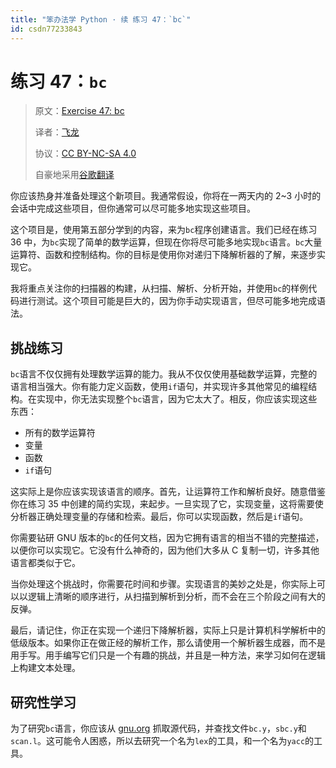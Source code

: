 ```yaml
---
title: "笨办法学 Python · 续 练习 47：`bc`"
id: csdn77233843
---
```


# 练习 47：`bc`

> 原文：[Exercise 47: bc](https://learncodethehardway.org/more-python-book/ex47.html)
> 
> 译者：[飞龙](https://github.com/wizardforcel)
> 
> 协议：[CC BY-NC-SA 4.0](http://creativecommons.org/licenses/by-nc-sa/4.0/)
> 
> 自豪地采用[谷歌翻译](https://translate.google.cn/)

你应该热身并准备处理这个新项目。我通常假设，你将在一两天内的 2~3 小时的会话中完成这些项目，但你通常可以尽可能多地实现这些项目。

这个项目是，使用第五部分学到的内容，来为`bc`程序创建语言。我们已经在练习 36 中，为`bc`实现了简单的数学运算，但现在你将尽可能多地实现`bc`语言。`bc`大量运算符、函数和控制结构。你的目标是使用你对递归下降解析器的了解，来逐步实现它。

我将重点关注你的扫描器的构建，从扫描、解析、分析开始，并使用`bc`的样例代码进行测试。这个项目可能是巨大的，因为你手动实现语言，但尽可能多地完成语法。

## 挑战练习

`bc`语言不仅仅拥有处理数学运算的能力。我从不仅仅使用基础数学运算，完整的语言相当强大。你有能力定义函数，使用`if`语句，并实现许多其他常见的编程结构。在实现中，你无法实现整个`bc`语言，因为它太大了。相反，你应该实现这些东西：

*   所有的数学运算符
*   变量
*   函数
*   `if`语句

这实际上是你应该实现该语言的顺序。首先，让运算符工作和解析良好。随意借鉴你在练习 35 中创建的简约实现，来起步。一旦实现了它，实现变量，这将需要使分析器正确处理变量的存储和检索。最后，你可以实现函数，然后是`if`语句。

你需要钻研 GNU 版本的`bc`的任何文档，因为它拥有语言的相当不错的完整描述，以便你可以实现它。它没有什么神奇的，因为他们大多从 C 复制一切，许多其他语言都类似于它。

当你处理这个挑战时，你需要花时间和步骤。实现语言的美妙之处是，你实际上可以以逻辑上清晰的顺序进行，从扫描到解析到分析，而不会在三个阶段之间有大的反弹。

最后，请记住，你正在实现一个递归下降解析器，实际上只是计算机科学解析中的低级版本。如果你正在做正经的解析工作，那么请使用一个解析器生成器，而不是用手写。用手编写它们只是一个有趣的挑战，并且是一种方法，来学习如何在逻辑上构建文本处理。

## 研究性学习

为了研究`bc`语言，你应该从 [gnu.org](http://ftp.gnu.org/gnu/bc/) 抓取源代码，并查找文件`bc.y`，`sbc.y`和`scan.l`。这可能令人困惑，所以去研究一个名为`lex`的工具，和一个名为`yacc`的工具。
